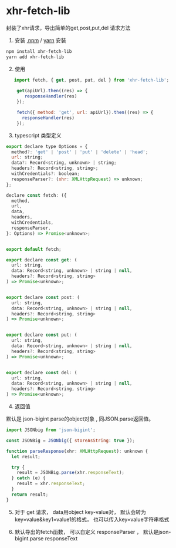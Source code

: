 # xhr-fetch-lib 

封装了xhr请求，导出简单的get,post,put,del 请求方法 

1. 安装 ,[npm](https://npmjs.org/) / [yarn](https://yarnpkg.com) 安装

```js
npm install xhr-fetch-lib 
yarn add xhr-fetch-lib 
```

2. 使用

```js
   import fetch, { get, post, put, del } from 'xhr-fetch-lib';
   
    get(apiUrl).then((res) => {
       responseHandler(res)
    });

    fetch({ method: 'get', url: apiUrl}).then((res) => {
      responseHandler(res)
    });
```

3. typescript 类型定义

```js
export declare type Options = {
  method?: 'get' | 'post' | 'put' | 'delete' | 'head';
  url: string;
  data?: Record<string, unknown> | string;
  headers?: Record<string, string>;
  withCredentials?: boolean;
  responseParser?: (xhr: XMLHttpRequest) => unknown;
};

declare const fetch: ({
  method,
  url,
  data,
  headers,
  withCredentials,
  responseParser,
}: Options) => Promise<unknown>;


export default fetch;

export declare const get: (
  url: string,
  data: Record<string, unknown> | string | null,
  headers?: Record<string, string>
) => Promise<unknown>;


export declare const post: (
  url: string,
  data: Record<string, unknown> | string | null,
  headers?: Record<string, string>
) => Promise<unknown>;


export declare const put: (
  url: string,
  data: Record<string, unknown> | string | null,
  headers?: Record<string, string>
) => Promise<unknown>;


export declare const del: (
  url: string,
  data: Record<string, unknown> | string | null,
  headers?: Record<string, string>
) => Promise<unknown>;

```

4. 返回值

默认是 json-bigint parse的object对象 , 同JSON.parse返回值。 

```js
import JSONbig from 'json-bigint';

const JSONBig = JSONbig({ storeAsString: true });

function parseResponse(xhr: XMLHttpRequest): unknown {
  let result;

  try {
    result = JSONBig.parse(xhr.responseText);
  } catch (e) {
    result = xhr.responseText;
  }
  return result;
}
```

5. 对于 get 请求， data用object key-value对， 默认会转为key=value&key1=value1的格式， 也可以传入key=value字符串格式

6. 默认导出的fetch函数， 可以自定义 responseParser ， 默认是json-bigint.parse responseText